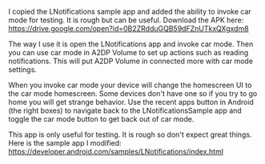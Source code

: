I copied the LNotifications sample app and added the ability to invoke car mode for testing.  It is rough but can be useful.  Download the APK here: https://drive.google.com/open?id=0B2ZRdduGQB59dFZnUTkxQXgxdm8

The way I use it is open the LNotifications app and invoke car mode.  Then you can use car mode in A2DP Volume to set up actions such as reading notifications.  This will put A2DP Volume in connected more with car mode settings.

When you invoke car mode your device will change the homescreen UI to the car mode homescreen.  Some devices don't have one so if you try to go home you will get strange behavior.  Use the recent apps button in Android (the right boxes) to navigate back to the LNotificationsSample app and toggle the car mode button to get back out of car mode.  

This app is only useful for testing.  It is rough so don't expect great things.  Here is the sample app I modified: https://developer.android.com/samples/LNotifications/index.html  